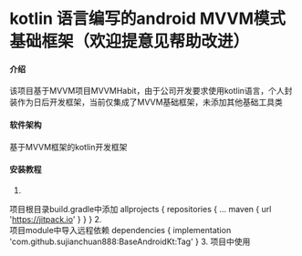 # kotlin 语言编写的android MVVM模式基础框架（欢迎提意见帮助改进）

#### 介绍
该项目基于MVVM项目MVVMHabit，由于公司开发要求使用kotlin语言，个人封装作为日后开发框架，当前仅集成了MVVM基础框架，未添加其他基础工具类

#### 软件架构
基于MVVM框架的kotlin开发框架


#### 安装教程

1.  
项目根目录build.gradle中添加
allprojects {
		repositories {
			...
			maven { url 'https://jitpack.io' }
		}
	}
2.  
项目module中导入远程依赖
	dependencies {
	        implementation 'com.github.sujianchuan888:BaseAndroidKt:Tag'
	}
3.  项目中使用


